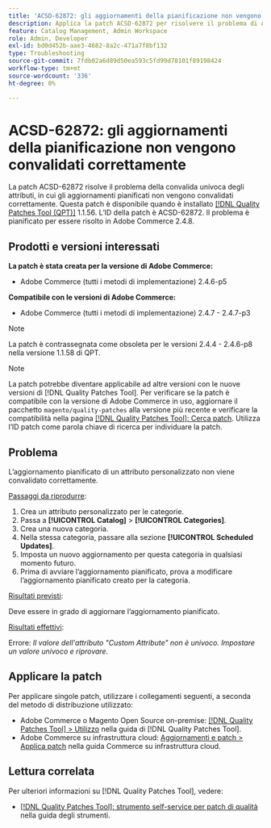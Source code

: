 ```yaml
---
title: 'ACSD-62872: gli aggiornamenti della pianificazione non vengono convalidati correttamente'
description: Applica la patch ACSD-62872 per risolvere il problema di Adobe Commerce con convalida di attributi univoci in cui gli aggiornamenti pianificati non vengono convalidati correttamente.
feature: Catalog Management, Admin Workspace
role: Admin, Developer
exl-id: bd0d452b-aae3-4682-8a2c-471a7f8bf132
type: Troubleshooting
source-git-commit: 7fdb02a6d89d50ea593c5fd99d78101f89198424
workflow-type: tm+mt
source-wordcount: '336'
ht-degree: 0%

---
```


# ACSD-62872: gli aggiornamenti della pianificazione non vengono convalidati correttamente

La patch ACSD-62872 risolve il problema della convalida univoca degli attributi, in cui gli aggiornamenti pianificati non vengono convalidati correttamente. Questa patch è disponibile quando è installato [[!DNL Quality Patches Tool (QPT)]](/help/tools/quality-patches-tool/quality-patches-tool-to-self-serve-quality-patches.md) 1.1.56. L’ID della patch è ACSD-62872. Il problema è pianificato per essere risolto in Adobe Commerce 2.4.8.

## Prodotti e versioni interessati

**La patch è stata creata per la versione di Adobe Commerce:**

* Adobe Commerce (tutti i metodi di implementazione) 2.4.6-p5

**Compatibile con le versioni di Adobe Commerce:**

* Adobe Commerce (tutti i metodi di implementazione) 2.4.7 - 2.4.7-p3

>[!NOTE]
>
>La patch è contrassegnata come obsoleta per le versioni 2.4.4 - 2.4.6-p8 nella versione 1.1.58 di QPT.

>[!NOTE]
>
>La patch potrebbe diventare applicabile ad altre versioni con le nuove versioni di [!DNL Quality Patches Tool]. Per verificare se la patch è compatibile con la versione di Adobe Commerce in uso, aggiornare il pacchetto `magento/quality-patches` alla versione più recente e verificare la compatibilità nella pagina [[!DNL Quality Patches Tool]: Cerca patch](https://experienceleague.adobe.com/tools/commerce-quality-patches/index.html). Utilizza l’ID patch come parola chiave di ricerca per individuare la patch.

## Problema

L’aggiornamento pianificato di un attributo personalizzato non viene convalidato correttamente.

<u>Passaggi da riprodurre</u>:

1. Crea un attributo personalizzato per le categorie.
1. Passa a **[!UICONTROL Catalog]** > **[!UICONTROL Categories]**.
1. Crea una nuova categoria.
1. Nella stessa categoria, passare alla sezione **[!UICONTROL Scheduled Updates]**.
1. Imposta un nuovo aggiornamento per questa categoria in qualsiasi momento futuro.
1. Prima di avviare l’aggiornamento pianificato, prova a modificare l’aggiornamento pianificato creato per la categoria.

<u>Risultati previsti</u>:

Deve essere in grado di aggiornare l’aggiornamento pianificato.

<u>Risultati effettivi</u>:

Errore: *Il valore dell&#39;attributo &quot;Custom Attribute&quot; non è univoco. Impostare un valore univoco e riprovare.*

## Applicare la patch

Per applicare singole patch, utilizzare i collegamenti seguenti, a seconda del metodo di distribuzione utilizzato:

* Adobe Commerce o Magento Open Source on-premise: [[!DNL Quality Patches Tool] > Utilizzo](/help/tools/quality-patches-tool/usage.md) nella guida di [!DNL Quality Patches Tool].
* Adobe Commerce su infrastruttura cloud: [Aggiornamenti e patch > Applica patch](https://experienceleague.adobe.com/en/docs/commerce-cloud-service/user-guide/develop/upgrade/apply-patches) nella guida Commerce su infrastruttura cloud.

## Lettura correlata

Per ulteriori informazioni su [!DNL Quality Patches Tool], vedere:

* [[!DNL Quality Patches Tool]: strumento self-service per patch di qualità](/help/tools/quality-patches-tool/quality-patches-tool-to-self-serve-quality-patches.md) nella guida degli strumenti.

